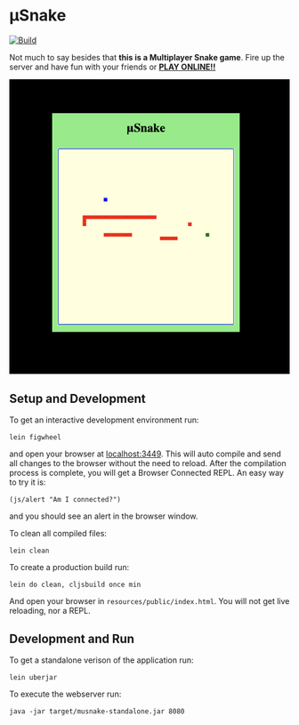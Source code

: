 # μSnake

[![Build](https://github.com/wanderley/musnake/actions/workflows/ci.yml/badge.svg?branch=master)](https://github.com/wanderley/musnake/actions/workflows/ci.yml)

Not much to say besides that **this is a Multiplayer Snake game**.  Fire up the server and have fun with your friends or [**PLAY ONLINE!!**](https://musnake.herokuapp.com/)

![](screenshot.jpg "Screenshot")

## Setup and Development

To get an interactive development environment run:

    lein figwheel

and open your browser at [localhost:3449](http://localhost:3449/).  This will auto compile and send all changes to the browser without the need to reload. After the compilation process is complete, you will get a Browser Connected REPL. An easy way to try it is:

    (js/alert "Am I connected?")

and you should see an alert in the browser window.

To clean all compiled files:

    lein clean

To create a production build run:

    lein do clean, cljsbuild once min

And open your browser in `resources/public/index.html`. You will not get live reloading, nor a REPL.

## Development and Run

To get a standalone verison of the application run:

    lein uberjar

To execute the webserver run:

    java -jar target/musnake-standalone.jar 8080
